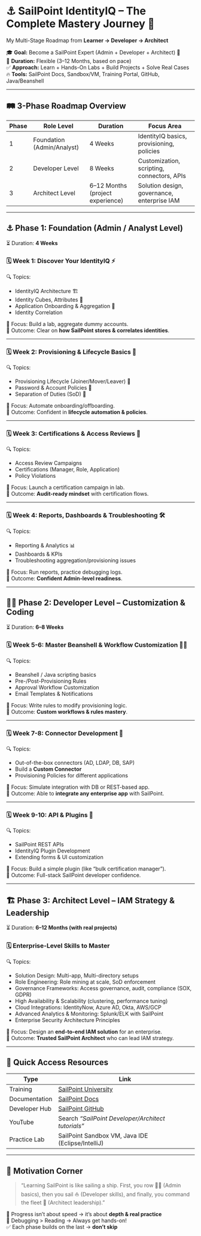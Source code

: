 # ⚓ SailPoint IdentityIQ – The Complete Mastery Journey 🚀  
My Multi-Stage Roadmap from **Learner → Developer → Architect**  

🎓 **Goal:** Become a SailPoint Expert (Admin + Developer + Architect) 🌟  
📅 **Duration:** Flexible (3–12 Months, based on pace)  
✅ **Approach:** Learn + Hands-On Labs + Build Projects + Solve Real Cases  
🔥 **Tools:** SailPoint Docs, Sandbox/VM, Training Portal, GitHub, Java/Beanshell  

---

## 🛤️ 3-Phase Roadmap Overview  

| Phase | Role Level   | Duration | Focus Area |
|-------|-------------|----------|-------------|
| 1     | Foundation (Admin/Analyst) | 4 Weeks  | IdentityIQ basics, provisioning, policies |
| 2     | Developer Level | 8 Weeks | Customization, scripting, connectors, APIs |
| 3     | Architect Level | 6–12 Months (project experience) | Solution design, governance, enterprise IAM |

---

## ⚓ Phase 1: Foundation (Admin / Analyst Level)  

⏳ Duration: **4 Weeks**  

### 🗓️ Week 1: Discover Your IdentityIQ ⚡  
🔍 Topics:  
- IdentityIQ Architecture 🏗️  
- Identity Cubes, Attributes 🧊  
- Application Onboarding & Aggregation 🔗  
- Identity Correlation  

🧠 Focus: Build a lab, aggregate dummy accounts.  
📝 Outcome: Clear on **how SailPoint stores & correlates identities**.  

---

### 🗓️ Week 2: Provisioning & Lifecycle Basics 🔄  
🔍 Topics:  
- Provisioning Lifecycle (Joiner/Mover/Leaver) 👥  
- Password & Account Policies 🔐  
- Separation of Duties (SoD) 🚫  

🧠 Focus: Automate onboarding/offboarding.  
📝 Outcome: Confident in **lifecycle automation & policies**.  

---

### 🗓️ Week 3: Certifications & Access Reviews 📝  
🔍 Topics:  
- Access Review Campaigns  
- Certifications (Manager, Role, Application)  
- Policy Violations  

🧠 Focus: Launch a certification campaign in lab.  
📝 Outcome: **Audit-ready mindset** with certification flows.  

---

### 🗓️ Week 4: Reports, Dashboards & Troubleshooting 🛠️  
🔍 Topics:  
- Reporting & Analytics 📊  
- Dashboards & KPIs  
- Troubleshooting aggregation/provisioning issues  

🧠 Focus: Run reports, practice debugging logs.  
📝 Outcome: **Confident Admin-level readiness**.  

---

## 👨‍💻 Phase 2: Developer Level – Customization & Coding  

⏳ Duration: **6–8 Weeks**  

### 🗓️ Week 5-6: Master Beanshell & Workflow Customization 🧑‍💻  
🔍 Topics:  
- Beanshell / Java scripting basics  
- Pre-/Post-Provisioning Rules  
- Approval Workflow Customization  
- Email Templates & Notifications  

🧠 Focus: Write rules to modify provisioning logic.  
📝 Outcome: **Custom workflows & rules mastery**.  

---

### 🗓️ Week 7-8: Connector Development 🔌  
🔍 Topics:  
- Out-of-the-box connectors (AD, LDAP, DB, SAP)  
- Build a **Custom Connector**  
- Provisioning Policies for different applications  

🧠 Focus: Simulate integration with DB or REST-based app.  
📝 Outcome: Able to **integrate any enterprise app** with SailPoint.  

---

### 🗓️ Week 9-10: API & Plugins 🚀  
🔍 Topics:  
- SailPoint REST APIs  
- IdentityIQ Plugin Development  
- Extending forms & UI customization  

🧠 Focus: Build a simple plugin (like “bulk certification manager”).  
📝 Outcome: Full-stack SailPoint developer confidence.  

---

## 🏗️ Phase 3: Architect Level – IAM Strategy & Leadership  

⏳ Duration: **6–12 Months (with real projects)**  

### 🗓️ Enterprise-Level Skills to Master  
🔍 Topics:  
- Solution Design: Multi-app, Multi-directory setups  
- Role Engineering: Role mining at scale, SoD enforcement  
- Governance Frameworks: Access governance, audit, compliance (SOX, GDPR)  
- High Availability & Scalability (clustering, performance tuning)  
- Cloud Integrations: IdentityNow, Azure AD, Okta, AWS/GCP  
- Advanced Analytics & Monitoring: Splunk/ELK with SailPoint  
- Enterprise Security Architecture Principles  

🧠 Focus: Design an **end-to-end IAM solution** for an enterprise.  
📝 Outcome: **Trusted SailPoint Architect** who can lead IAM strategy.  

---

## 🔗 Quick Access Resources  

| Type            | Link |
|-----------------|------|
| Training        | [SailPoint University](https://www.sailpoint.com/services/training/) |
| Documentation   | [SailPoint Docs](https://documentation.sailpoint.com/) |
| Developer Hub   | [SailPoint GitHub](https://github.com/sailpoint) |
| YouTube         | Search *“SailPoint Developer/Architect tutorials”* |
| Practice Lab    | SailPoint Sandbox VM, Java IDE (Eclipse/IntelliJ) |

---

## 💬 Motivation Corner  

> “Learning SailPoint is like sailing a ship. First, you row 🚣‍♀️ (Admin basics), then you sail ⛵ (Developer skills), and finally, you command the fleet 🚢 (Architect leadership).”  

🎯 Progress isn’t about speed → it’s about **depth & real practice**  
🧠 Debugging > Reading → Always get hands-on!  
✅ Each phase builds on the last → **don’t skip**  





